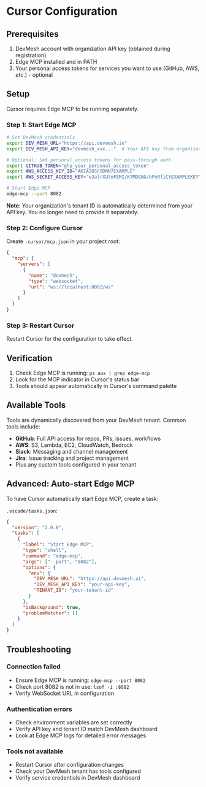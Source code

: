# Cursor Configuration

## Prerequisites

1. DevMesh account with organization API key (obtained during registration)
2. Edge MCP installed and in PATH
3. Your personal access tokens for services you want to use (GitHub, AWS, etc.) - optional

## Setup

Cursor requires Edge MCP to be running separately.

### Step 1: Start Edge MCP

```bash
# Set DevMesh credentials
export DEV_MESH_URL="https://api.devmesh.io"
export DEV_MESH_API_KEY="devmesh_xxx..."  # Your API key from organization registration

# Optional: Set personal access tokens for pass-through auth
export GITHUB_TOKEN="ghp_your_personal_access_token"
export AWS_ACCESS_KEY_ID="AKIAIOSFODNN7EXAMPLE"
export AWS_SECRET_ACCESS_KEY="wJalrXUtnFEMI/K7MDENG/bPxRfiCYEXAMPLEKEY"

# Start Edge MCP
edge-mcp --port 8082
```

**Note**: Your organization's tenant ID is automatically determined from your API key. You no longer need to provide it separately.

### Step 2: Configure Cursor

Create `.cursor/mcp.json` in your project root:

```json
{
  "mcp": {
    "servers": [
      {
        "name": "devmesh",
        "type": "websocket",
        "url": "ws://localhost:8082/ws"
      }
    ]
  }
}
```

### Step 3: Restart Cursor

Restart Cursor for the configuration to take effect.

## Verification

1. Check Edge MCP is running: `ps aux | grep edge-mcp`
2. Look for the MCP indicator in Cursor's status bar
3. Tools should appear automatically in Cursor's command palette

## Available Tools

Tools are dynamically discovered from your DevMesh tenant. Common tools include:

- **GitHub**: Full API access for repos, PRs, issues, workflows
- **AWS**: S3, Lambda, EC2, CloudWatch, Bedrock
- **Slack**: Messaging and channel management
- **Jira**: Issue tracking and project management
- Plus any custom tools configured in your tenant

## Advanced: Auto-start Edge MCP

To have Cursor automatically start Edge MCP, create a task:

`.vscode/tasks.json`:
```json
{
  "version": "2.0.0",
  "tasks": [
    {
      "label": "Start Edge MCP",
      "type": "shell",
      "command": "edge-mcp",
      "args": ["--port", "8082"],
      "options": {
        "env": {
          "DEV_MESH_URL": "https://api.devmesh.ai",
          "DEV_MESH_API_KEY": "your-api-key",
          "TENANT_ID": "your-tenant-id"
        }
      },
      "isBackground": true,
      "problemMatcher": []
    }
  ]
}
```

## Troubleshooting

### Connection failed
- Ensure Edge MCP is running: `edge-mcp --port 8082`
- Check port 8082 is not in use: `lsof -i :8082`
- Verify WebSocket URL in configuration

### Authentication errors
- Check environment variables are set correctly
- Verify API key and tenant ID match DevMesh dashboard
- Look at Edge MCP logs for detailed error messages

### Tools not available
- Restart Cursor after configuration changes
- Check your DevMesh tenant has tools configured
- Verify service credentials in DevMesh dashboard